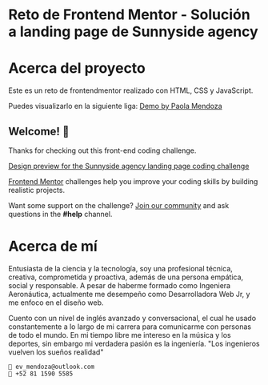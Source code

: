 <div>
    <h1>Reto de Frontend Mentor - Solución a landing page de Sunnyside agency </h1>
</div>

# Acerca del proyecto

Este es un reto de frontendmentor realizado con HTML, CSS y JavaScript.

Puedes visualizarlo en la siguiente liga:
[Demo by Paola Mendoza](https://paosofiam-sunnyside-landing-page.netlify.app/)

## Welcome! 👋

Thanks for checking out this front-end coding challenge.

[Design preview for the Sunnyside agency landing page coding challenge](./design/desktop-preview.jpg)

[Frontend Mentor](https://www.frontendmentor.io) challenges help you improve your coding skills by building realistic projects.

Want some support on the challenge? [Join our community](https://www.frontendmentor.io/community) and ask questions in the **#help** channel.

# Acerca de mí
Entusiasta de la ciencia y la tecnología, soy una profesional técnica, creativa, comprometida y proactiva, además de una persona empática, social y responsable. A pesar de haberme formado como Ingeniera Aeronáutica, actualmente me desempeño como Desarrolladora Web Jr, y me enfoco en el diseño web.

Cuento con un nivel de inglés avanzado y conversacional, el cual he usado constantemente a lo largo de mi carrera para comunicarme con personas de todo el mundo. En mi tiempo libre me intereso en la música y los deportes, sin embargo mi verdadera pasión es la ingeniería. "Los ingenieros vuelven los sueños realidad"

```
📩 ev_mendoza@outlook.com
📲 +52 81 1590 5585
```
